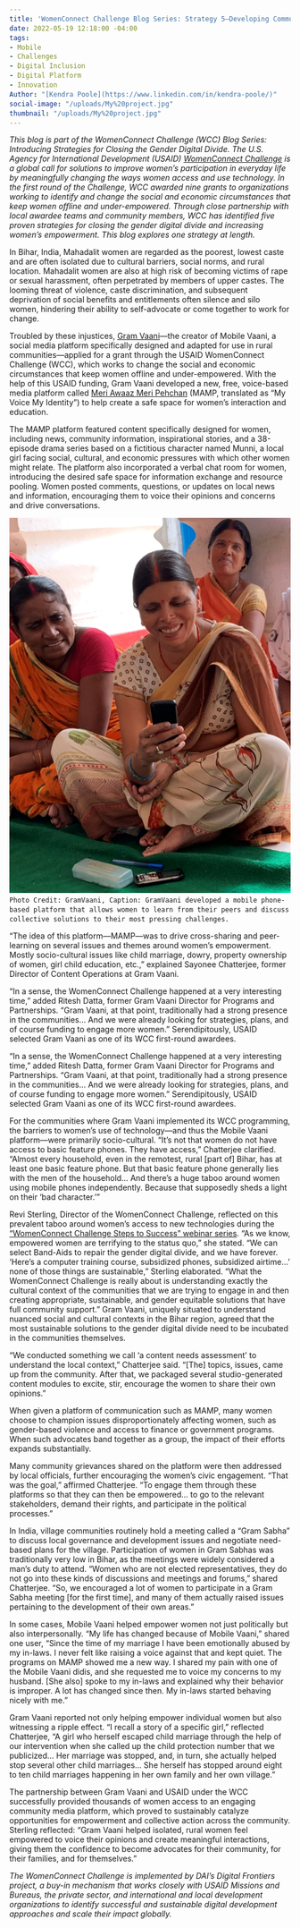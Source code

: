 ```yaml
---
title: 'WomenConnect Challenge Blog Series: Strategy 5—Developing Community Support'
date: 2022-05-19 12:18:00 -04:00
tags:
- Mobile
- Challenges
- Digital Inclusion
- Digital Platform
- Innovation
Author: "[Kendra Poole](https://www.linkedin.com/in/kendra-poole/)"
social-image: "/uploads/My%20project.jpg"
thumbnail: "/uploads/My%20project.jpg"
---
```


*This blog is part of the WomenConnect Challenge (WCC) Blog Series: Introducing Strategies for Closing the Gender Digital Divide. The U.S. Agency for International Development (USAID) [WomenConnect Challenge](https://www.womenconnectchallenge.org/) is a global call for solutions to improve women’s participation in everyday life by meaningfully changing the ways women access and use technology. In the first round of the Challenge, WCC awarded nine grants to organizations working to identify and change the social and economic circumstances that keep women offline and under-empowered. Through close partnership with local awardee teams and community members, WCC has identified five proven strategies for closing the gender digital divide and increasing women’s empowerment. This blog explores one strategy at length.*

In Bihar, India, Mahadalit women are regarded as the poorest, lowest caste and are often isolated due to cultural barriers, social norms, and rural location. Mahadalit women are also at high risk of becoming victims of rape or sexual harassment, often perpetrated by members of upper castes. The looming threat of violence, caste discrimination, and subsequent deprivation of social benefits and entitlements often silence and silo women, hindering their ability to self-advocate or come together to work for change. 

<!--more-->

Troubled by these injustices, [Gram Vaani](https://gramvaani.org/)—the creator of Mobile Vaani, a social media platform specifically designed and adapted for use in rural communities—applied for a grant through the USAID WomenConnect Challenge (WCC), which works to change the social and economic circumstances that keep women offline and under-empowered. With the help of this USAID funding, Gram Vaani developed a new, free, voice-based media platform called [Meri Awaaz Meri Pehchan](http://mobilevaani.in/vaani/#/1/home) (MAMP, translated as “My Voice My Identity”) to help create a safe space for women’s interaction and education. 

The MAMP platform featured content specifically designed for women, including news, community information, inspirational stories, and a 38-episode drama series based on a fictitious character named Munni, a local girl facing social, cultural, and economic pressures with which other women might relate. The platform also incorporated a verbal chat room for women, introducing the desired safe space for information exchange and resource pooling. Women posted comments, questions, or updates on local news and information, encouraging them to voice their opinions and concerns and drive conversations.

![Picture1-65d9dd.png](/uploads/Picture1-65d9dd.png)`Photo Credit: GramVaani, Caption: GramVaani developed a mobile phone-based platform that allows women to learn from their peers and discuss collective solutions to their most pressing challenges.`

“The idea of this platform—MAMP—was to drive cross-sharing and peer-learning on several issues and themes around women’s empowerment. Mostly socio-cultural issues like child marriage, dowry, property ownership of women, girl child education, etc.,” explained Sayonee Chatterjee, former Director of Content Operations at Gram Vaani. 

“In a sense, the WomenConnect Challenge happened at a very interesting time,” added Ritesh Datta, former Gram Vaani Director for Programs and Partnerships. “Gram Vaani, at that point, traditionally had a strong presence in the communities… And we were already looking for strategies, plans, and of course funding to engage more women.” Serendipitously, USAID selected Gram Vaani as one of its WCC first-round awardees. 

“In a sense, the WomenConnect Challenge happened at a very interesting time,” added Ritesh Datta, former Gram Vaani Director for Programs and Partnerships. “Gram Vaani, at that point, traditionally had a strong presence in the communities… And we were already looking for strategies, plans, and of course funding to engage more women.” Serendipitously, USAID selected Gram Vaani as one of its WCC first-round awardees. 

For the communities where Gram Vaani implemented its WCC programming, the barriers to women’s use of technology—and thus the Mobile Vaani platform—were primarily socio-cultural. “It’s not that women do not have access to basic feature phones. They have access,” Chatterjee clarified. “Almost every household, even in the remotest, rural [part of] Bihar, has at least one basic feature phone. But that basic feature phone generally lies with the men of the household… And there’s a huge taboo around women using mobile phones independently. Because that supposedly sheds a light on their ‘bad character.’”

Revi Sterling, Director of the WomenConnect Challenge, reflected on this prevalent taboo around women’s access to new technologies during the [“WomenConnect Challenge Steps to Success” webinar series](https://www.youtube.com/playlist?list=PLd1A49D9AiwWfqIuMDKK5BJnAnhVwTOgH). “As we know, empowered women are terrifying to the status quo,” she stated. “We can select Band-Aids to repair the gender digital divide, and we have forever. ‘Here’s a computer training course, subsidized phones, subsidized airtime…’ none of those things are sustainable,” Sterling elaborated. “What the WomenConnect Challenge is really about is understanding exactly the cultural context of the communities that we are trying to engage in and then creating appropriate, sustainable, and gender equitable solutions that have full community support.” Gram Vaani, uniquely situated to understand nuanced social and cultural contexts in the Bihar region, agreed that the most sustainable solutions to the gender digital divide need to be incubated in the communities themselves. 

“We conducted something we call ‘a content needs assessment’ to understand the local context,” Chatterjee said. “[The] topics, issues, came up from the community. After that, we packaged several studio-generated content modules to excite, stir, encourage the women to share their own opinions.” 

When given a platform of communication such as MAMP, many women choose to champion issues disproportionately affecting women, such as gender-based violence and access to finance or government programs. When such advocates band together as a group, the impact of their efforts expands substantially.

Many community grievances shared on the platform were then addressed by local officials, further encouraging the women’s civic engagement. “That was the goal,” affirmed Chatterjee. “To engage them through these platforms so that they can then be empowered… to go to the relevant stakeholders, demand their rights, and participate in the political processes.” 

In India, village communities routinely hold a meeting called a “Gram Sabha” to discuss local governance and development issues and negotiate need-based plans for the village. Participation of women in Gram Sabhas was traditionally very low in Bihar, as the meetings were widely considered a man’s duty to attend. “Women who are not elected representatives, they do not go into these kinds of discussions and meetings and forums,” shared Chatterjee. “So, we encouraged a lot of women to participate in a Gram Sabha meeting [for the first time], and many of them actually raised issues pertaining to the development of their own areas.”

In some cases, Mobile Vaani helped empower women not just politically but also interpersonally. “My life has changed because of Mobile Vaani,” shared one user, “Since the time of my marriage I have been emotionally abused by my in-laws. I never felt like raising a voice against that and kept quiet. The programs on MAMP showed me a new way. I shared my pain with one of the Mobile Vaani didis, and she requested me to voice my concerns to my husband. [She also] spoke to my in-laws and explained why their behavior is improper. A lot has changed since then. My in-laws started behaving nicely with me.” 

Gram Vaani reported not only helping empower individual women but also witnessing a ripple effect. “I recall a story of a specific girl,” reflected Chatterjee, “A girl who herself escaped child marriage through the help of our intervention when she called up the child protection number that we publicized… Her marriage was stopped, and, in turn, she actually helped stop several other child marriages… She herself has stopped around eight to ten child marriages happening in her own family and her own village.”

The partnership between Gram Vaani and USAID under the WCC successfully provided thousands of women access to an engaging community media platform, which proved to sustainably catalyze opportunities for empowerment and collective action across the community. Sterling reflected: “Gram Vaani helped isolated, rural women feel empowered to voice their opinions and create meaningful interactions, giving them the confidence to become advocates for their community, for their families, and for themselves.” 

*The WomenConnect Challenge is implemented by DAI’s Digital Frontiers project, a buy-in mechanism that works closely with USAID Missions and Bureaus, the private sector, and international and local development organizations to identify successful and sustainable digital development approaches and scale their impact globally.*